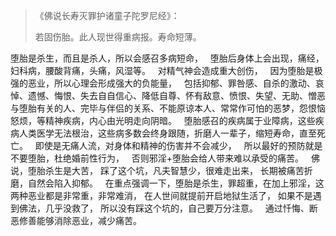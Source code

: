 > 《佛说长寿灭罪护诸童子陀罗尼经》：
> 
> 若固伤胎。此人现世得重病报。寿命短薄。

堕胎是杀生，而且是杀人，所以会感召多病短命，
&nbsp;
堕胎后身体上会出现，痛经，妇科病，腰酸背痛，头痛，风湿等。
&nbsp;
对精气神会造成重大创伤，
&nbsp;
因为堕胎是极强的恶业，所以心理会形成强大的负能量，
&nbsp;
包括抑郁、罪咎感、自杀的激动、哀悼、遗憾、悔恨、失去自自信心、降低自尊、怀有敌意、愤恨、失望、无助、憎恶与堕胎有关的人、完毕与伴侣的关系、不能原谅本人、常常作可怕的恶梦，怨恨恼怒烦，等精神疾病，内心由光明走向阴暗。
&nbsp;
堕胎感召的疾病属于业障病，这些疾病人类医学无法根治，这些病多数会终身跟随，折磨人一辈子，缩短寿命，直至死亡。
&nbsp;
即使是无痛人流，对身体和精神的伤害并不会减少，
&nbsp;
所以最好的预防就是不要堕胎，杜绝婚前性行为，
&nbsp;
否则邪淫+堕胎会给人带来难以承受的痛苦。
&nbsp;
佛说，堕胎杀生是大苦，
踩了这个坑，凡夫智慧少，很难走出来，
长期被痛苦折磨，自然会陷入抑郁。
&nbsp;
在重点强调一下，堕胎是杀生，罪超重，在加上邪淫，这两种恶业都是非常重，非常难消，
在人世间就提前开启地狱生活了，
如果不是遇到佛法，几乎没救了，
所以没有踩这个坑的，自己要万分注意。
&nbsp;
通过忏悔、断恶修善能够消除恶业，减少痛苦。

